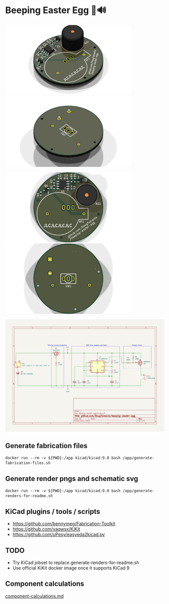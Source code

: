 # Beeping Easter Egg 🥚🔊

<p float="center">
  <img src="./render_top_isometric.png" width="400" />
  <img src="./render_bottom_isometric.png" width="400" />
</p>
<p float="center">
  <img src="./render_top.png" width="400" /> 
  <img src="./render_bottom.png" width="400" />
</p>
<img src="beeping-easter-egg.svg" />

## Generate fabrication files
```
docker run --rm -v ${PWD}:/app kicad/kicad:9.0 bash /app/generate-fabrication-files.sh
```

## Generate render pngs and schematic svg
```
docker run --rm -v ${PWD}:/app kicad/kicad:9.0 bash /app/generate-renders-for-readme.sh
```

## KiCad plugins / tools / scripts
* https://github.com/bennymeg/Fabrication-Toolkit
* https://github.com/yaqwsx/KiKit
* https://github.com/uPesy/easyeda2kicad.py

## TODO
* Try KiCad jobset to replace generate-renders-for-readme.sh
* Use official KiKit docker image once it supports KiCad 9

## Component calculations
[component-calculations.md](component-calculations.md)

